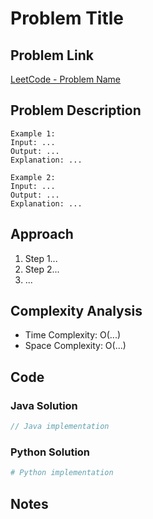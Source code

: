 # Problem Title

## Problem Link
[LeetCode - Problem Name](https://leetcode.com/problems/problem-link/)

## Problem Description
<!-- Copy the problem description here -->

```
Example 1:
Input: ...
Output: ...
Explanation: ...

Example 2:
Input: ...
Output: ...
Explanation: ...
```

## Approach
<!-- Explain your approach to solving the problem -->

1. Step 1...
2. Step 2...
3. ...

## Complexity Analysis
- Time Complexity: O(...)
- Space Complexity: O(...)

## Code
<!-- Include the solution code or reference the file -->

### Java Solution
```java
// Java implementation
```

### Python Solution
```python
# Python implementation
```

## Notes
<!-- Any additional notes, alternative approaches, or optimizations -->
